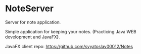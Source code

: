 # NoteServer
Server for note application.

Simple application for keeping your notes.
(Practicing Java WEB development and JavaFX).

JavaFX client repo: https://github.com/svyatoslav00012/Notes
